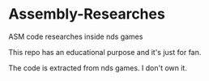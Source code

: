 Assembly-Researches
===================

ASM code researches inside nds games

This repo has an educational purpose and it's just for fan.

The code is extracted from nds games. I don't own it.
